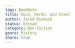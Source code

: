 ```yaml
---
tags: BookNote
title: Guns, Germs, and Steel
author: Jared Diamond
status: Unread
category: Non-Fiction
genre: History
share: true
---
```



